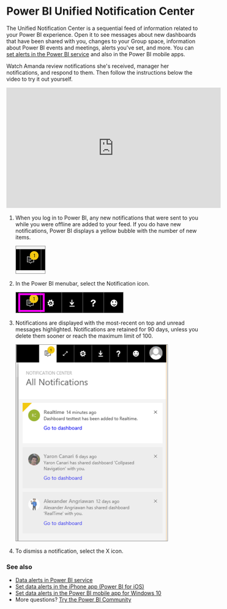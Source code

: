 <properties
   pageTitle="Power BI Unified Notification Center"
   description="The Unified Notification Center is a sequential feed of information related to your Power BI experience."
   services="powerbi"
   documentationCenter=""
   authors="mihart"  
   manager="mblythe"
   backup=""
   editor=""
   tags=""
   featuredVideoId="bZMSv5KAlcE"
   qualityFocus="no"
   qualityDate=""/>

<tags
   ms.service="powerbi"
   ms.devlang="NA"
   ms.topic="article"
   ms.tgt_pltfrm="NA"
   ms.workload="powerbi"
   ms.date="08/23/2016"
   ms.author="mihart"/>

# Power BI Unified Notification Center

The Unified Notification Center is a sequential feed of information related to your Power BI experience. Open it to see messages about new dashboards that have been shared with you, changes to your Group space, information about Power BI events and meetings, alerts you've set, and more. You can [set alerts in the Power BI service](powerbi-service-set-data-alerts.md) and also in the Power BI mobile apps.

Watch Amanda review notifications she's received, manager her notifications, and respond to them. Then follow the instructions below the video to try it out yourself.

<iframe width="560" height="315" src="https://www.youtube.com/embed/bZMSv5KAlcE" frameborder="0" allowfullscreen></iframe>


1.  When you log in to Power BI, any new notifications that were sent to you while you were offline are added to your feed. If you do have new notifications, Power BI displays a yellow bubble with the number of new items.

    ![](media/powerbi-service-notification-center/power-bi-new-notification.png)

2.  In the Power BI menubar, select the Notification icon.

    ![](media/powerbi-service-notification-center/power-bi-notifications-icon.png)

3.  Notifications are displayed with the most-recent on top and unread messages highlighted. Notifications are retained for 90 days, unless you delete them sooner or reach the maximum limit of 100.

    ![](media/powerbi-service-notification-center/power-bi-notifications.png)

4.  To dismiss a notification, select the X icon.

### See also
- [Data alerts in Power BI service](powerbi-service-set-data-alerts.md)
- [Set data alerts in the iPhone app (Power BI for iOS)](powerbi-mobile-set-data-alerts-in-the-iphone-app.md)
- [Set data alerts in the Power BI mobile app for Windows 10](powerbi-mobile-set-data-alerts-in-the-windows-10-mobile-app.md)
-  More questions? [Try the Power BI Community](http://community.powerbi.com/)
